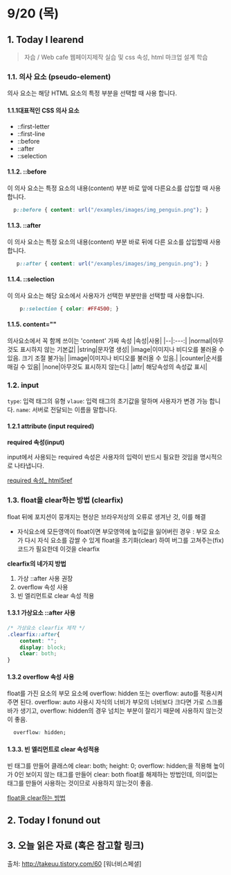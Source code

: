 # 9/20 (목)

## 1. Today I learend

> 자습 / Web cafe 웹페이지제작 실습 및 css 속성, html 마크업 설계 학습

### 1.1. 의사 요소 (pseudo-element)

의사 요소는 해당 HTML 요소의 특정 부분을 선택할 때 사용 합니다. 

#### 1.1.1대표적인 CSS 의사 요소 

- ::first-letter
- ::first-line
- ::before
- ::after
- ::selection

#### 1.1.2. ::before

이 의사 요소는 특정 요소의 내용(content) 부분 바로 앞에 다른요소를 삽입할 때 사용 합니다. 

```css
  p::before { content: url("/examples/images/img_penguin.png"); }
```
#### 1.1.3. ::after

이 의사 요소는 특정 요소의 내용(content) 부분 바로 뒤에 다른 요소를 삽입할때 사용 합니다. 

```css
   p::after { content: url("/examples/images/img_penguin.png"); }
```

#### 1.1.4. ::selection

이 의사 요소는 해당 요소에서 사용자가 선택한 부분만을 선택할 때 사용합니다. 

```css
    p::selection { color: #FF4500; }
```

#### 1.1.5. content=""

의사요소에서 꼭 함께 쓰이는 'content' 가짜 속성
|속성|사용|
|--|:---:|
|normal|아무것도 표시하지 않는 기본값|
|string|문자열 생성|
|image|이미지나 비디오를 불러올 수 있음. 크기 조절 불가능|
|image|이미지나 비디오를 불러올 수 있음.|
|counter|순서를 매길 수 있음|
|none|아무것도 표시하지 않는다.|
|attr| 해당속성의 속성값 표시|

### 1.2. input

`type`: 입력 태그의 유형
`vlaue`: 입력 태그의 초기값을 말하며 사용자가 변경 가능 합니다. 
`name`: 서버로 전달되는 이름을 말합니다.

#### 1.2.1 attribute (input required)

**required 속성(input)**
  
  input에서 사용되는 required 속성은 사용자의 입력이 반드시 필요한 것임을 명시적으로 나타냅니다. 

[required 속성_ html5ref](http://html5ref.clearboth.org/html5:attribute:required_input)

### 1.3. float을 clear하는 방법 (clearfix)

float 뒤에 포지션이 뭉개지는 현상은 브라우저상의 오류로 생겨난 것, 이를 해결 

- 자식요소에 모든영역이 float이면 부모영역에 높이값을 잃어버린 경우 : 부모 요소가 다시 자식 요소를 감쌀 수 있게 float을 초기화(clear) 하여 버그를 고쳐주는(fix) 코드가 필요한데 이것을 clearfix

**clearfix의 네가지 방법**
1. 가상 ::after 사용 권장
1. overflow 속성 사용 
1. 빈 엘리먼트로 clear 속성 적용

#### 1.3.1 가상요소 ::after 사용 
```css
/* 가상요소 clearfix 제작 */
.clearfix::after{
    content: "";
    display: block;
    clear: both;
}
```

#### 1.3.2 overflow 속성 사용 
float를 가진 요소의 부모 요소에 overflow: hidden 또는 overflow: auto를 적용시켜주면 된다.
overflow: auto 사용시 자식의 너비가 부모의 너비보다 크다면 가로 스크롤바가 생기고,
overflow: hidden의 경우 넘치는 부분이 잘리기 때문에 사용하지 않는것이 좋음.

```css
  overflow: hidden;
```

#### 1.3.3. 빈 엘리먼트로 clear 속성적용 
빈 태그를 만들어 클래스에 clear: both; height: 0; overflow: hidden;을 적용해 높이가 0인 보이지 않는 태그를 만들어 clear: both float를 해제하는 방법인데, 의미없는 태그를 만들어 사용하는 것이므로 사용하지 않는것이 좋음.

[float을 clear하는 방법](http://takeuu.tistory.com/60)


## 2. Today I fonund out


## 3. 오늘 읽은 자료 (혹은 참고할 링크)


출처: http://takeuu.tistory.com/60 [워너비스페셜]
